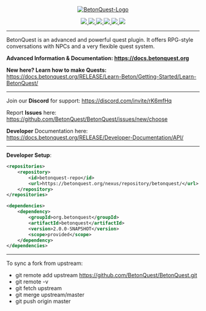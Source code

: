 <p align="center">
  <a href="https://docs.betonquest.org"><img src="https://github.com/BetonQuest/BetonQuest/blob/master/docs/_media/brand/Logo/LogoChainless1K.png?raw=true" alt="BetonQuest-Logo"/></a>
</p>

<p align="center">
    <a href="https://bstats.org/plugin/bukkit/BetonQuest/551/" title="See how many servers run this plugin.">
        <img src="https://img.shields.io/bstats/servers/551?style=plastic"/>
     </a>
    <a href="https://www.spigotmc.org/resources/betonquest.2117/" title="See our Spigot rating.">
        <img src="https://img.shields.io/spiget/stars/2117?style=plastic"/>
    </a>
    <a href="https://discord.gg/MvmkHEu" title="Join our discord for support.">
        <img src="https://img.shields.io/discord/407221862980911105?label=discord&logo=discord&style=plastic" />
    </a>
    <a href="https://github.com/BetonQuest/BetonQuest/actions?query=workflow%3ABuild+branch%3Amaster+event%3Apush++" title="See the projects build status here.">
        <img src="https://img.shields.io/github/workflow/status/BetonQuest/BetonQuest/Build/master?event=push&logo=githubactions&style=plastic">
    </a>
    <a href="https://github.com/BetonQuest/BetonQuest/blob/master/LICENSE" title="This project is licensed under the GPLv3 license!">
        <img src="https://img.shields.io/badge/license-GPLv3-blue?logo=github&style=plastic"/>
      </a>
    <a href="https://opencollective.com/betonquest" title="Donate to this project using open collective!">
        <img src="https://img.shields.io/opencollective/all/betonquest?label=open%20collective&logo=opencollective&style=plastic">
    </a>
</p>



---

BetonQuest is an advanced and powerful quest plugin. It offers RPG-style conversations with NPCs and a very flexible quest system.

**Advanced Information & Documentation: https://docs.betonquest.org**

**New here? Learn how to make Quests:** https://docs.betonquest.org/RELEASE/Learn-Beton/Getting-Started/Learn-BetonQuest/

---



Join our **Discord** for support: https://discord.com/invite/rK6mfHq 

Report **Issues** here: https://github.com/BetonQuest/BetonQuest/issues/new/choose

**Developer** Documentation here: https://docs.betonquest.org/RELEASE/Developer-Documentation/API/



---

**Developer Setup**:

```XML
<repositories>
    <repository>
        <id>betonquest-repo</id>
        <url>https://betonquest.org/nexus/repository/betonquest/</url>
    </repository>
</repositories>

<dependencies>
    <dependency>
        <groupId>org.betonquest</groupId>
        <artifactId>betonquest</artifactId>
        <version>2.0.0-SNAPSHOT</version>
        <scope>provided</scope>
    </dependency>
</dependencies>
```

---

To sync a fork from upstream:
* git remote add upstream https://github.com/BetonQuest/BetonQuest.git
* git remote -v
* git fetch upstream
* git merge upstream/master
* git push origin master
